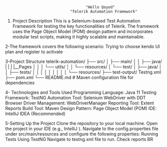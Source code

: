                                         "Hello Qoyod"
                                 "Telerik Automation Framework"


1. Project Description
This is a Selenium-based Test Automation Framework for testing the key functionalities of Telerik.
The framework uses the Page Object Model (POM) design pattern and incorporates modular test scripts,
making it highly scalable and maintainable.

2-The framework covers the following scenario:
Trying to choose kendo UI plan and register to activate

3-Project Structure
telerik-automation/
├── src/
│   ├── main/
│   │   ├── java/
|   |   |   |__Pages
│   │   │   └── utils/
│   │   └── resources/
│   └── test/
│       ├── java/
│       │   ├── tests/
│       │
│       │
│       │
│       │
│       └── resources/
├── test-output/
Testng.xml
├── pom.xml
└── README.md                       # Maven configuration file for dependencies

4- Technologies and Tools Used
  Programming Language: Java 11
  Testing Framework: TestNG
  Automation Tool: Selenium WebDriver with DDT
  Browser Driver Management: WebDriverManager
  Reporting Tool: Extent Reports
  Build Tool: Maven
  Design Pattern: Page Object Model (POM)
  IDE: IntelliJ IDEA (Recommended)

5-Setting Up the Project
Clone the repository to your local machine.
Open the project in your IDE (e.g., IntelliJ ).
Navigate to the config.properties file under src/main/resources and configure the following properties:
Running Tests Using TestNG
Navigate to testng.xml file to run.
Check reports
BR
